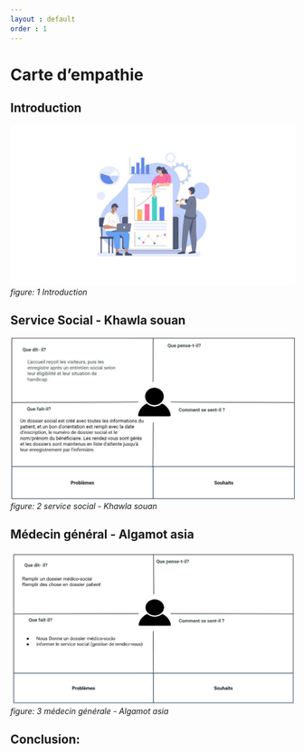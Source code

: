 ```yaml
---
layout : default
order : 1
---
```






# Carte d’empathie
## Introduction
![Introduction image](./images/Introduction.jpg)
*figure: 1 Introduction*
## Service Social - Khawla souan
![service social Carte d'empathie](./images/service-social.png)
*figure: 2 service social - Khawla souan*

## Médecin général - Algamot asia
![médecin générale Carte d'empathie](./images/médecin-générale.png)
*figure: 3 médecin générale - Algamot asia*
## Conclusion:
